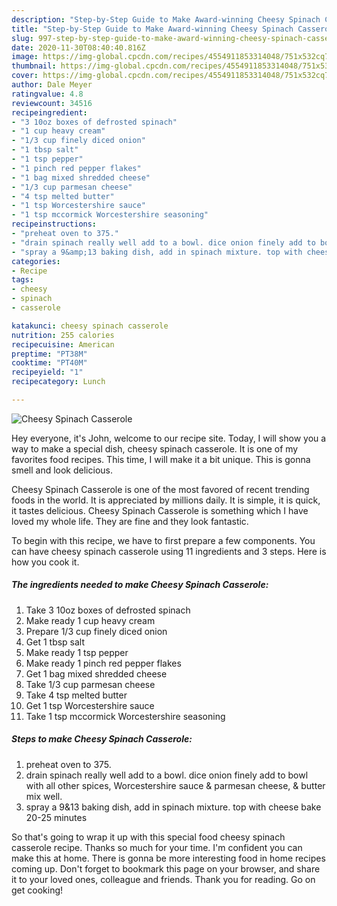 ```yaml
---
description: "Step-by-Step Guide to Make Award-winning Cheesy Spinach Casserole"
title: "Step-by-Step Guide to Make Award-winning Cheesy Spinach Casserole"
slug: 997-step-by-step-guide-to-make-award-winning-cheesy-spinach-casserole
date: 2020-11-30T08:40:40.816Z
image: https://img-global.cpcdn.com/recipes/4554911853314048/751x532cq70/cheesy-spinach-casserole-recipe-main-photo.jpg
thumbnail: https://img-global.cpcdn.com/recipes/4554911853314048/751x532cq70/cheesy-spinach-casserole-recipe-main-photo.jpg
cover: https://img-global.cpcdn.com/recipes/4554911853314048/751x532cq70/cheesy-spinach-casserole-recipe-main-photo.jpg
author: Dale Meyer
ratingvalue: 4.8
reviewcount: 34516
recipeingredient:
- "3 10oz boxes of defrosted spinach"
- "1 cup heavy cream"
- "1/3 cup finely diced onion"
- "1 tbsp salt"
- "1 tsp pepper"
- "1 pinch red pepper flakes"
- "1 bag mixed shredded cheese"
- "1/3 cup parmesan cheese"
- "4 tsp melted butter"
- "1 tsp Worcestershire sauce"
- "1 tsp mccormick Worcestershire seasoning"
recipeinstructions:
- "preheat oven to 375."
- "drain spinach really well add to a bowl. dice onion finely add to bowl with all other spices, Worcestershire sauce &amp; parmesan cheese, &amp; butter mix well."
- "spray a 9&amp;13 baking dish, add in spinach mixture. top with cheese bake 20-25 minutes"
categories:
- Recipe
tags:
- cheesy
- spinach
- casserole

katakunci: cheesy spinach casserole 
nutrition: 255 calories
recipecuisine: American
preptime: "PT38M"
cooktime: "PT40M"
recipeyield: "1"
recipecategory: Lunch

---
```



![Cheesy Spinach Casserole](https://img-global.cpcdn.com/recipes/4554911853314048/751x532cq70/cheesy-spinach-casserole-recipe-main-photo.jpg)

Hey everyone, it's John, welcome to our recipe site. Today, I will show you a way to make a special dish, cheesy spinach casserole. It is one of my favorites food recipes. This time, I will make it a bit unique. This is gonna smell and look delicious.

Cheesy Spinach Casserole is one of the most favored of recent trending foods in the world. It is appreciated by millions daily. It is simple, it is quick, it tastes delicious. Cheesy Spinach Casserole is something which I have loved my whole life. They are fine and they look fantastic.




To begin with this recipe, we have to first prepare a few components. You can have cheesy spinach casserole using 11 ingredients and 3 steps. Here is how you cook it.

<!--inarticleads1-->

##### The ingredients needed to make Cheesy Spinach Casserole:

1. Take 3 10oz boxes of defrosted spinach
1. Make ready 1 cup heavy cream
1. Prepare 1/3 cup finely diced onion
1. Get 1 tbsp salt
1. Make ready 1 tsp pepper
1. Make ready 1 pinch red pepper flakes
1. Get 1 bag mixed shredded cheese
1. Take 1/3 cup parmesan cheese
1. Take 4 tsp melted butter
1. Get 1 tsp Worcestershire sauce
1. Take 1 tsp mccormick Worcestershire seasoning




<!--inarticleads2-->

##### Steps to make Cheesy Spinach Casserole:

1. preheat oven to 375.
1. drain spinach really well add to a bowl. dice onion finely add to bowl with all other spices, Worcestershire sauce &amp; parmesan cheese, &amp; butter mix well.
1. spray a 9&amp;13 baking dish, add in spinach mixture. top with cheese bake 20-25 minutes




So that's going to wrap it up with this special food cheesy spinach casserole recipe. Thanks so much for your time. I'm confident you can make this at home. There is gonna be more interesting food in home recipes coming up. Don't forget to bookmark this page on your browser, and share it to your loved ones, colleague and friends. Thank you for reading. Go on get cooking!
